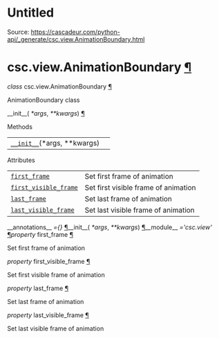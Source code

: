 # Untitled

Source: https://cascadeur.com/python-api/_generate/csc.view.AnimationBoundary.html

# csc.view.AnimationBoundary [¶](https://cascadeur.com/python-api/_generate/csc.view.AnimationBoundary.html\#csc-view-animationboundary "Permalink to this heading")

_class_ csc.view.AnimationBoundary [¶](https://cascadeur.com/python-api/_generate/csc.view.AnimationBoundary.html#csc.view.AnimationBoundary "Permalink to this definition")

AnimationBoundary class

\_\_init\_\_( _\*args_, _\*\*kwargs_) [¶](https://cascadeur.com/python-api/_generate/csc.view.AnimationBoundary.html#csc.view.AnimationBoundary.__init__ "Permalink to this definition")

Methods

|     |     |
| --- | --- |
| [`__init__`](https://cascadeur.com/python-api/csc.html#csc.view.AnimationBoundary.__init__ "csc.view.AnimationBoundary.__init__")(\*args, \*\*kwargs) |  |

Attributes

|     |     |
| --- | --- |
| [`first_frame`](https://cascadeur.com/python-api/csc.html#csc.view.AnimationBoundary.first_frame "csc.view.AnimationBoundary.first_frame") | Set first frame of animation |
| [`first_visible_frame`](https://cascadeur.com/python-api/csc.html#csc.view.AnimationBoundary.first_visible_frame "csc.view.AnimationBoundary.first_visible_frame") | Set first visible frame of animation |
| [`last_frame`](https://cascadeur.com/python-api/csc.html#csc.view.AnimationBoundary.last_frame "csc.view.AnimationBoundary.last_frame") | Set last frame of animation |
| [`last_visible_frame`](https://cascadeur.com/python-api/csc.html#csc.view.AnimationBoundary.last_visible_frame "csc.view.AnimationBoundary.last_visible_frame") | Set last visible frame of animation |

\_\_annotations\_\_ _={}_ [¶](https://cascadeur.com/python-api/_generate/csc.view.AnimationBoundary.html#csc.view.AnimationBoundary.__annotations__ "Permalink to this definition")\_\_init\_\_( _\*args_, _\*\*kwargs_) [¶](https://cascadeur.com/python-api/_generate/csc.view.AnimationBoundary.html#id0 "Permalink to this definition")\_\_module\_\_ _='csc.view'_ [¶](https://cascadeur.com/python-api/_generate/csc.view.AnimationBoundary.html#csc.view.AnimationBoundary.__module__ "Permalink to this definition")_property_ first\_frame [¶](https://cascadeur.com/python-api/_generate/csc.view.AnimationBoundary.html#csc.view.AnimationBoundary.first_frame "Permalink to this definition")

Set first frame of animation

_property_ first\_visible\_frame [¶](https://cascadeur.com/python-api/_generate/csc.view.AnimationBoundary.html#csc.view.AnimationBoundary.first_visible_frame "Permalink to this definition")

Set first visible frame of animation

_property_ last\_frame [¶](https://cascadeur.com/python-api/_generate/csc.view.AnimationBoundary.html#csc.view.AnimationBoundary.last_frame "Permalink to this definition")

Set last frame of animation

_property_ last\_visible\_frame [¶](https://cascadeur.com/python-api/_generate/csc.view.AnimationBoundary.html#csc.view.AnimationBoundary.last_visible_frame "Permalink to this definition")

Set last visible frame of animation
